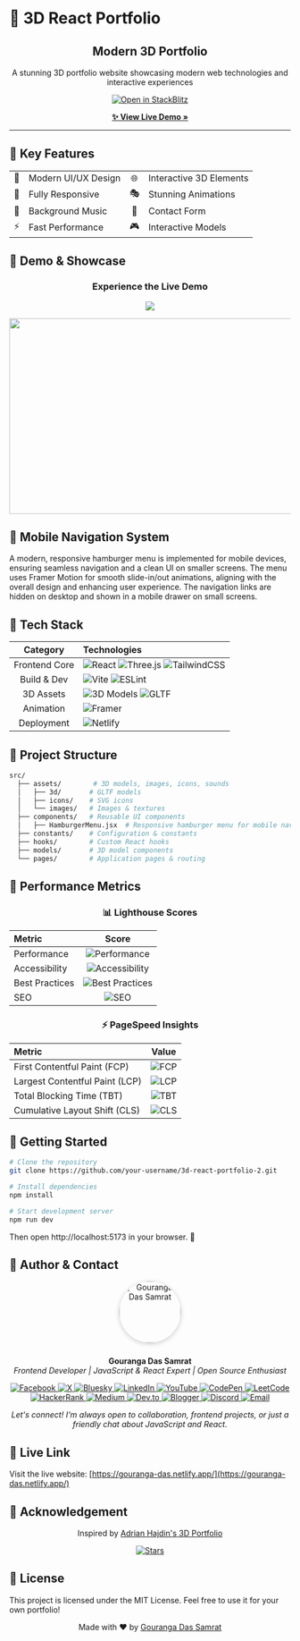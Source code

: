 # 🌟 3D React Portfolio

<div align="center">
  <h2>Modern 3D Portfolio</h2>
  <p>
    A stunning 3D portfolio website showcasing modern web technologies and interactive experiences
  </p>
  
  [![Open in StackBlitz](https://developer.stackblitz.com/img/open_in_stackblitz.svg)](https://stackblitz.com/github/GourangaDasSamrat/3d-react-portfolio-2)
  
  <a href="https://gouranga-das.netlify.app/"><strong>✨ View Live Demo »</strong></a>

</div>

---

## 🎯 Key Features

<div align="center">
  <table>
    <tr>
      <td align="center">🎨</td>
      <td>Modern UI/UX Design</td>
      <td align="center">🌐</td>
      <td>Interactive 3D Elements</td>
    </tr>
    <tr>
      <td align="center">📱</td>
      <td>Fully Responsive</td>
      <td align="center">🎭</td>
      <td>Stunning Animations</td>
    </tr>
    <tr>
      <td align="center">🎵</td>
      <td>Background Music</td>
      <td align="center">📧</td>
      <td>Contact Form</td>
    </tr>
    <tr>
      <td align="center">⚡</td>
      <td>Fast Performance</td>
      <td align="center">🎮</td>
      <td>Interactive Models</td>
    </tr>
  </table>
</div>

## 🎥 Demo & Showcase

<div align="center">
  <h3>Experience the Live Demo</h3>
  <a href="https://gouranga-das.netlify.app/">
    <img src="https://img.shields.io/badge/Click%20to%20Visit-Portfolio%20Website-blue?style=for-the-badge&logo=netlify&logoColor=white&labelColor=20232A">
  </a>

[<img src="https://img.youtube.com/vi/ZG73Dhri9CA/0.jpg" width="600" height="350">](https://www.youtube.com/watch?v=ZG73Dhri9CA)

</div>

## 📱 Mobile Navigation System

A modern, responsive hamburger menu is implemented for mobile devices, ensuring seamless navigation and a clean UI on smaller screens. The menu uses Framer Motion for smooth slide-in/out animations, aligning with the overall design and enhancing user experience. The navigation links are hidden on desktop and shown in a mobile drawer on small screens.

## 🚀 Tech Stack

<div align="center">

|   Category    | Technologies                                                                                                                                                                                                                                                                                         |
| :-----------: | :--------------------------------------------------------------------------------------------------------------------------------------------------------------------------------------------------------------------------------------------------------------------------------------------------- |
| Frontend Core | ![React](https://img.shields.io/badge/React-18-blue?logo=react&logoColor=white&labelColor=20232A) ![Three.js](https://img.shields.io/badge/Three.js-Latest-black?logo=three.js&labelColor=20232A) ![TailwindCSS](https://img.shields.io/badge/Tailwind-3-38B2AC?logo=tailwind-css&labelColor=20232A) |
|  Build & Dev  | ![Vite](https://img.shields.io/badge/Vite-4-646CFF?logo=vite&labelColor=20232A) ![ESLint](https://img.shields.io/badge/ESLint-Latest-4B32C3?logo=eslint&labelColor=20232A)                                                                                                                           |
|   3D Assets   | ![3D Models](https://img.shields.io/badge/3D_Models-Custom-orange?labelColor=20232A) ![GLTF](https://img.shields.io/badge/GLTF-Models-red?labelColor=20232A)                                                                                                                                         |
|   Animation   | ![Framer](https://img.shields.io/badge/Framer_Motion-Latest-ff69b4?logo=framer&labelColor=20232A)                                                                                                                                                                                                    |
|  Deployment   | ![Netlify](https://img.shields.io/badge/Netlify-Latest-00C7B7?logo=netlify&logoColor=white&labelColor=20232A)                                                                                                                                                                                        |

</div>

## 📁 Project Structure

```bash
src/
  ├── assets/        # 3D models, images, icons, sounds
  │   ├── 3d/       # GLTF models
  │   ├── icons/    # SVG icons
  │   └── images/   # Images & textures
  ├── components/   # Reusable UI components
  │   ├── HamburgerMenu.jsx  # Responsive hamburger menu for mobile navigation
  ├── constants/    # Configuration & constants
  ├── hooks/        # Custom React hooks
  ├── models/       # 3D model components
  └── pages/        # Application pages & routing
```

## 🎯 Performance Metrics

<div align="center">

### 📊 Lighthouse Scores

| Metric         |                                                           Score                                                           |
| :------------- | :-----------------------------------------------------------------------------------------------------------------------: |
| Performance    |     ![Performance](https://img.shields.io/badge/95-brightgreen?style=flat-square&label=Performance&labelColor=20232A)     |
| Accessibility  |  ![Accessibility](https://img.shields.io/badge/100-brightgreen?style=flat-square&label=Accessibility&labelColor=20232A)   |
| Best Practices | ![Best Practices](https://img.shields.io/badge/95-brightgreen?style=flat-square&label=Best%20Practices&labelColor=20232A) |
| SEO            |            ![SEO](https://img.shields.io/badge/100-brightgreen?style=flat-square&label=SEO&labelColor=20232A)             |

### ⚡ PageSpeed Insights

| Metric                         |                                         Value                                         |
| :----------------------------- | :-----------------------------------------------------------------------------------: |
| First Contentful Paint (FCP)   | ![FCP](https://img.shields.io/badge/0.8s-success?style=flat-square&labelColor=20232A) |
| Largest Contentful Paint (LCP) | ![LCP](https://img.shields.io/badge/1.2s-success?style=flat-square&labelColor=20232A) |
| Total Blocking Time (TBT)      | ![TBT](https://img.shields.io/badge/50ms-success?style=flat-square&labelColor=20232A) |
| Cumulative Layout Shift (CLS)  | ![CLS](https://img.shields.io/badge/0.1-success?style=flat-square&labelColor=20232A)  |

</div>

## 🚦 Getting Started

```bash
# Clone the repository
git clone https://github.com/your-username/3d-react-portfolio-2.git

# Install dependencies
npm install

# Start development server
npm run dev
```

Then open http://localhost:5173 in your browser. 🎉

## 👤 Author & Contact

<p align="center">
  <img src="https://i.postimg.cc/Bnwyx7kh/485760954-644674311798231-1067913994704069438-n.jpg" alt="Gouranga Das Samrat" width="110" style="border-radius:50%;margin-bottom:10px;box-shadow:0 2px 8px #ccc;"/>
</p>

<p align="center">
  <b>Gouranga Das Samrat</b><br>
  <i>Frontend Developer | JavaScript & React Expert | Open Source Enthusiast</i>
</p>
<p align="center">
  <a href="https://www.facebook.com/gourangadassamrat" title="Facebook">
    <img
      src="https://img.shields.io/badge/Facebook-1877F2?style=for-the-badge&logo=facebook&logoColor=white"
      alt="Facebook"
    />
  </a>
  <a href="https://x.com/gouranga_khulna" title="X">
    <img
      src="https://img.shields.io/badge/X-000000?style=for-the-badge&logo=x&logoColor=white"
      alt="X"
    />
  </a>
  <a href="https://bsky.app/profile/gouranga-khulna.bsky.social" title="Bluesky">
    <img
      src="https://img.shields.io/badge/Bluesky-1DA1F2?style=for-the-badge&logo=bluesky&logoColor=white"
      alt="Bluesky"
    />
  </a>
  <a href="https://linkedin.com/in/gouranga-das-samrat" title="LinkedIn">
    <img
      src="https://img.shields.io/badge/LinkedIn-0077B5?style=for-the-badge&logo=linkedin&logoColor=white"
      alt="LinkedIn"
    />
  </a>
  <a href="https://www.youtube.com/@GourangaDasSamrat" title="YouTube">
    <img
      src="https://img.shields.io/badge/YouTube-FF0000?style=for-the-badge&logo=youtube&logoColor=white"
      alt="YouTube"
    />
  </a>
  <a href="https://codepen.io/gouranga-das-samrat" title="CodePen">
    <img
      src="https://img.shields.io/badge/CodePen-000000?style=for-the-badge&logo=codepen&logoColor=white"
      alt="CodePen"
    />
  </a>
  <a href="https://leetcode.com/u/gourangadassamrat/" title="LeetCode">
    <img
      src="https://img.shields.io/badge/LeetCode-FFA116?style=for-the-badge&logo=leetcode&logoColor=white"
      alt="LeetCode"
    />
  </a>
  <a href="https://www.hackerrank.com/profile/gouranga_das_kh1" title="HackerRank">
    <img
      src="https://img.shields.io/badge/HackerRank-2EC866?style=for-the-badge&logo=hackerrank&logoColor=white"
      alt="HackerRank"
    />
  </a>
  <a href="https://medium.com/@gouranga.das.khulna" title="Medium">
    <img
      src="https://img.shields.io/badge/Medium-12100E?style=for-the-badge&logo=medium&logoColor=white"
      alt="Medium"
    />
  </a>
  <a href="https://dev.to/gouranga-das-khulna/" title="Dev.to">
    <img
      src="https://img.shields.io/badge/Dev.to-0A0A0A?style=for-the-badge&logo=dev.to&logoColor=white"
      alt="Dev.to"
    />
  </a>
  <a href="https://gourangadassamrat.blogspot.com/" title="Blogger">
    <img
      src="https://img.shields.io/badge/Blogger-FF5722?style=for-the-badge&logo=blogger&logoColor=white"
      alt="Blogger"
    />
  </a>
  <a href="https://discord.gg/jnZStfKW7v" title="Discord">
    <img
      src="https://img.shields.io/badge/Discord-5865F2?style=for-the-badge&logo=discord&logoColor=white"
      alt="Discord"
    />
  </a>
  <a href="mailto:gouranga.das.khulna@gmail.com" title="Email">
    <img
      src="https://img.shields.io/badge/Email-D14836?style=for-the-badge&logo=gmail&logoColor=white"
      alt="Email"
    />
  </a>
</p>

<p align="center">
  <i>Let's connect! I'm always open to collaboration, frontend projects, or just a friendly chat about JavaScript and React.</i>
</p>

## 🔗 Live Link

Visit the live website: [https://gouranga-das.netlify.app/](https://gouranga-das.netlify.app/)

## 💎 Acknowledgement

<div align="center">

Inspired by [Adrian Hajdin's 3D Portfolio](https://github.com/adrianhajdin/3D_portfolio)

[![Stars](https://img.shields.io/github/stars/adrianhajdin/3D_portfolio?style=social)](https://github.com/adrianhajdin/3D_portfolio)

</div>

## 📄 License

This project is licensed under the MIT License. Feel free to use it for your own portfolio!

<div align="center">

Made with ❤️ by [Gouranga Das Samrat](https://github.com/GourangaDasSamrat)

</div>
